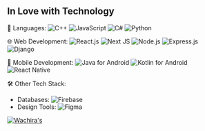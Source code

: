 ## In Love with Technology 

🚀 Languages: 
   ![C++](https://img.shields.io/badge/-C++-blue?logo=c%2B%2B&logoColor=white)
   ![JavaScript](https://img.shields.io/badge/-JavaScript-yellow?logo=javascript&logoColor=white)
   ![C#](https://img.shields.io/badge/c%23-%23239120.svg?style=for-the-badge&logo=csharp&logoColor=white)
   ![Python](https://img.shields.io/badge/-Python-green?logo=python&logoColor=white)

🌐 Web Development: 
   ![React.js](https://img.shields.io/badge/-React.js-61DAFB?logo=react&logoColor=white)
   ![Next JS](https://img.shields.io/badge/Next-black?style=for-the-badge&logo=next.js&logoColor=white)
   ![Node.js](https://img.shields.io/badge/-Node.js-339933?logo=node.js&logoColor=white)
   ![Express.js](https://img.shields.io/badge/express.js-%23404d59.svg?style=for-the-badge&logo=express&logoColor=%2361DAFB)
   ![Django](https://img.shields.io/badge/django-%23092E20.svg?style=for-the-badge&logo=django&logoColor=white)

📱 Mobile Development: 
   ![Java for Android](https://img.shields.io/badge/-Java-3DDC84?logo=android&logoColor=white)
   ![Kotlin for Android](https://img.shields.io/badge/-Kotlin-7F52FF?logo=android&logoColor=white)
   ![React Native](https://img.shields.io/badge/-React%20Native-61DAFB?logo=react&logoColor=white)

🛠️ Other Tech Stack: 
   - Databases: 
     ![Firebase](https://img.shields.io/badge/-Firebase-FFCA28?logo=firebase&logoColor=white)
   - Design Tools: 
     ![Figma](https://img.shields.io/badge/-Figma-F24E1E?logo=figma&logoColor=white)


[![Wachira's](https://github-readme-stats.vercel.app/api?username=itsfidelgray)](https://github.com/fideliskaruri/github-readme-stats)

